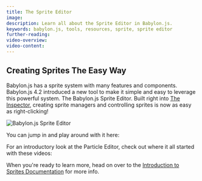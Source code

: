 ```yaml
---
title: The Sprite Editor
image: 
description: Learn all about the Sprite Editor in Babylon.js.
keywords: babylon.js, tools, resources, sprite, sprite editor
further-reading:
video-overview:
video-content:
---
```


## Creating Sprites The Easy Way

Babylon.js has a sprite system with many features and components. Babylon.js 4.2 introduced a new tool to make it simple and easy to leverage this powerful system. The Babylon.js Sprite Editor. Built right into [The Inspector](/toolsAndResources/tools/inspector), creating sprite managers and controlling sprites is now as easy as right-clicking!

<img src="/img/tools/spriteEditor.jpg" title="Babylon.js Sprite Editor"/>

You can jump in and play around with it here: <Playground id="#G3Q7GR#1" title="Sprite Editor" description="Simple example of sprites using the sprite editor."/>

For an introductory look at the Particle Editor, check out where it all started with these videos:

<Youtube id="v02wuOGD0Sg"/>

When you're ready to learn more, head on over to the [Introduction to Sprites Documentation](/features/divingDeeper/sprites/sprites_introduction) for more info.